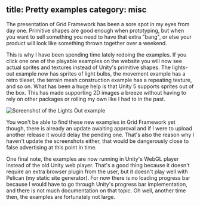 title: Pretty examples
category: misc
---


The presentation  of Grid Framework has  been a sore  spot in my eyes  from day
one. Primitive  shapes are good enough  when prototyping, but when  you want to
sell something you  need to have that  extra "bang", or else  your product will
look like something thrown together over a weekend.

This is why I have been spending time lately redoing the examples. If you click
one one of the playable examples on the website you will now see actual sprites
and textures  instead of Unity's  primitive shapes. The lights-out  example now
has  sprites of  light bulbs,  the movement  example has  a retro  tileset, the
terrain mesh construction example has a  repeating texture, and so on. What has
been a huge help is that Unity 5 supports sprites out of the box. This has made
supporting  2D images  a breeze  without having  to rely  on other  packages or
rolling my own like I had to in the past.


![Screenshot of the Lights Out example](lights-out.png)

You won't  be able  to find these  new examples in  Grid Framework  yet though,
there is already  an update awaiting approval  and if I were  to upload another
release it would  delay the pending one.  That's also the reason  why I haven't
update  the  screenshots either,  that  would  be  dangerously close  to  false
advertising at this point in time.

One final note, the examples are now running in Unity's WebGL player instead of
the old  Unity web player.  That's a good thing  because it doesn't  require an
extra browser plugin from  the user, but it doesn't play  well with Pelican (my
static site  generator). For  now there  is no loading  progress bar  because I
would have to go through Unity's  progress bar implementation, and there is not
much documentation on that topic. Oh  well, another time then, the examples are
fortunately not large.

